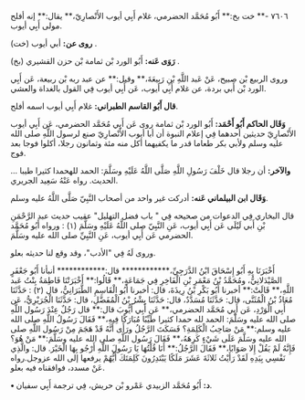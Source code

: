 ٧٦٠٦ -** خت بخ:** أَبُو مُحَمَّد الحضرمي، غلام أَبِي أيوب الأَنْصارِيّ،** يقال:** إنه أفلح مولى أَبِي أيوب.

**روى عن:** أبي أيوب (خت) .

**رَوَى عَنه:** أَبُو الورد بْن ثمامة بْن حزن القشيري (بخ) .

وروى الربيع بْن صبيح، عَنْ عَبد اللَّهِ بْنِ رَبِيعَةَ،** وقيل:** عن عبد ربه بْن ربيعة، عَن أَبِي الورد بْن أَبي بردة، عن غلام أَبِي أيوب، عَن أَبِي أيوب فِي القول بالغداة والعشي.

**قال أَبُو القاسم الطبراني:** غلام أَبِي أيوب اسمه أفلح.

**وَقَال الحاكم أَبُو أَحْمَد:** أَبُو الورد بْن ثمامة روى عَن أَبِي مُحَمَّد الحضرمي، عَن أَبِي أيوب الأَنْصارِيّ حديثين أحدهما فِي إعلام النبوة أن أبا أيوب الأَنْصارِيّ صنع لرسول اللَّهِ صلى الله عليه وسلم ولأبي بكر طعاما قدر ما يكفيهما أكل منه مئة وثمانون رجلا، أكلوا فوجا بعد فوج.

**والآخر:** أن رجلا قال خَلْفَ رَسُولِ اللَّهِ صَلَّى اللَّهُ عَلَيْهِ وسَلَّمَ: الحمد للهحمدا كثيرا طيبا ... الحديث. رواه عَنْهُ سَعِيد الجريري.

**وَقَال ابن البيلماني عَنه:** أدركت غير واحد من أصحاب النَّبِيّ صَلَّى اللَّهُ عليه وسلم.

قال البخاري فِي الدعوات من صحيحه فِي " باب فضل التهليل" عقيب حديث عبد الرَّحْمَنِ بْنِ أَبي لَيْلَى عَن أَبِي أيوب، عَنِ النَّبِيّ صلى اللَّهُ عَلَيْهِ وسَلَّمَ (١) : ورواه أَبُو مُحَمَّد الحضرمي عَن أَبِي أيوب، عَنِ النَّبِيِّ صلى الله عليه وسَلَّمَ.

وروى لَهُ فِي "الأدب"، وقد وقع لنا حديثه بعلو.

أَخْبَرَنَا بِهِ أَبُو إِسْحَاقَ ابْنُ الدَّرَجِيِّ،************ قال:************ أنبأنا أَبُو جَعْفَرٍ الصَّيْدَلانِيُّ، ومُحَمَّدُ بْنُ مَعْمَرِ بْنِ الْفَاخِرِ فِي جَمَاعَةٍ،** قَالُوا:** أَخْبَرَتْنَا فَاطِمَةُ بِنْتُ عَبد اللَّهِ،** قَالَتْ:** أخبرنا أَبُو بَكْرِ بْنُ رِيذَةَ، قال: أخبرنا أَبُو الْقَاسِمِ الطَّبَرَانِيُّ، قال (٢) : حَدَّثَنَا مُعَاذُ بْنُ الْمُثَنَّى، قال: حَدَّثَنَا مُسَدَّدٌ، قال: حَدَّثَنَا بِشْرُ بْنُ الْمُفَضَّلِ، قال: حَدَّثَنَا الْجُرَيْرِيُّ، عَن أَبِي الْوَرْدِ، عَن أَبِي مُحَمَّد الحضرمي،** عَن أَبِي أَيُّوبَ قال:** قال رَجُلٌ عِنْدَ رَسُول اللَّهِ صلى الله عليه وسَلَّمَ: الحمد لله حمدا كثيرا طَيِّبًا مُبَارَكًا فِيهِ،** فَقَالَ رَسُولُ اللَّهِ صلى الله عليه وسلم:** مَنْ صَاحِبُ الْكَلِمَةِ؟ فَسَكَتَ الرَّجُلُ ورَأَى أَنَّهُ قَدْ هَجَمَ مِنْ رَسُول اللَّهِ صلى الله عليه وسَلَّمَ عَلَى شَيْءٍ كَرِهَهُ،** فَقَالَ رَسُول اللَّهِ صلى الله عليه وسَلَّمَ:** مَنْ هُوَ؟ فَإِنَّهُ لَمْ يَقُلْ إِلا صَوَابًا،** فَقَالَ الرَّجُلُ:** أَنَا قُلْتُهَا يَا رَسُولَ اللَّهِ أَرْجُو بِهَا الْخَيْرَ. قال: والَّذِي نَفْسِي بِيَدِهِ لَقَدْ رَأَيْتُ ثَلاثَةَ عَشَرَ مَلَكًا يَبْتَدِرُونَ كَلِمَتَكَ أَيُّهُمْ يرفعها إلى الله عزوجل.رواه عَنْ مسدد، فوافقناه فيه بعلو.

**• د:** أَبُو مُحَمَّد الزبيدي عَمْرو بْن حريش، فِي ترجمة أَبِي سفيان.